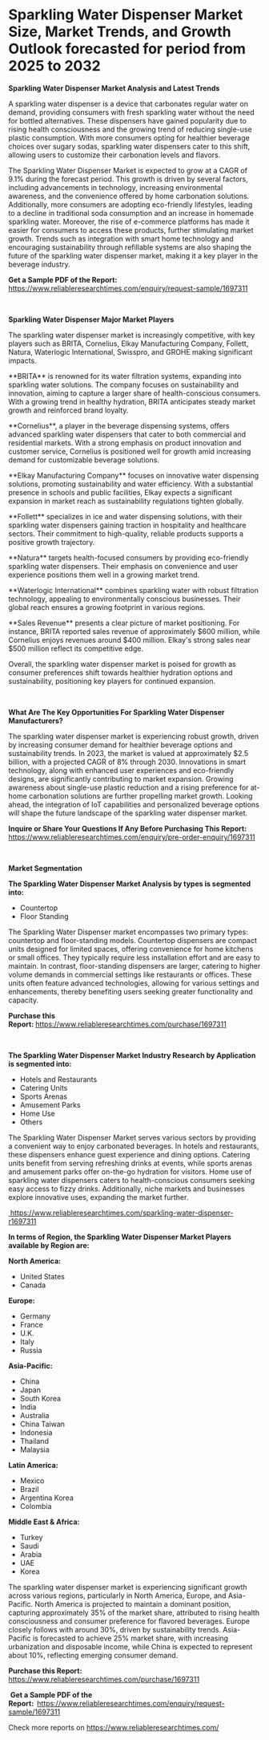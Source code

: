 <p><h1>Sparkling Water Dispenser Market Size, Market Trends, and Growth Outlook forecasted for period from 2025 to 2032</h1></p><p><strong>Sparkling Water Dispenser Market Analysis and Latest Trends</strong></p>
<p><p>A sparkling water dispenser is a device that carbonates regular water on demand, providing consumers with fresh sparkling water without the need for bottled alternatives. These dispensers have gained popularity due to rising health consciousness and the growing trend of reducing single-use plastic consumption. With more consumers opting for healthier beverage choices over sugary sodas, sparkling water dispensers cater to this shift, allowing users to customize their carbonation levels and flavors.</p><p>The Sparkling Water Dispenser Market is expected to grow at a CAGR of 9.1% during the forecast period. This growth is driven by several factors, including advancements in technology, increasing environmental awareness, and the convenience offered by home carbonation solutions. Additionally, more consumers are adopting eco-friendly lifestyles, leading to a decline in traditional soda consumption and an increase in homemade sparkling water. Moreover, the rise of e-commerce platforms has made it easier for consumers to access these products, further stimulating market growth. Trends such as integration with smart home technology and encouraging sustainability through refillable systems are also shaping the future of the sparkling water dispenser market, making it a key player in the beverage industry.</p></p>
<p><strong>Get a Sample PDF of the Report:&nbsp;</strong> <a href="https://www.reliableresearchtimes.com/enquiry/request-sample/1697311?utm_campaign=2255&utm_medium=2&utm_source=Github&utm_content=ia&utm_term=10042025&utm_id=sparkling-water-dispenser">https://www.reliableresearchtimes.com/enquiry/request-sample/1697311</a></p>
<p>&nbsp;</p>
<p><strong>Sparkling Water Dispenser Major Market Players</strong></p>
<p><p>The sparkling water dispenser market is increasingly competitive, with key players such as BRITA, Cornelius, Elkay Manufacturing Company, Follett, Natura, Waterlogic International, Swisspro, and GROHE making significant impacts.</p><p>**BRITA** is renowned for its water filtration systems, expanding into sparkling water solutions. The company focuses on sustainability and innovation, aiming to capture a larger share of health-conscious consumers. With a growing trend in healthy hydration, BRITA anticipates steady market growth and reinforced brand loyalty.</p><p>**Cornelius**, a player in the beverage dispensing systems, offers advanced sparkling water dispensers that cater to both commercial and residential markets. With a strong emphasis on product innovation and customer service, Cornelius is positioned well for growth amid increasing demand for customizable beverage solutions.</p><p>**Elkay Manufacturing Company** focuses on innovative water dispensing solutions, promoting sustainability and water efficiency. With a substantial presence in schools and public facilities, Elkay expects a significant expansion in market reach as sustainability regulations tighten globally.</p><p>**Follett** specializes in ice and water dispensing solutions, with their sparkling water dispensers gaining traction in hospitality and healthcare sectors. Their commitment to high-quality, reliable products supports a positive growth trajectory.</p><p>**Natura** targets health-focused consumers by providing eco-friendly sparkling water dispensers. Their emphasis on convenience and user experience positions them well in a growing market trend.</p><p>**Waterlogic International** combines sparkling water with robust filtration technology, appealing to environmentally conscious businesses. Their global reach ensures a growing footprint in various regions.</p><p>**Sales Revenue** presents a clear picture of market positioning. For instance, BRITA reported sales revenue of approximately $600 million, while Cornelius enjoys revenues around $400 million. Elkay's strong sales near $500 million reflect its competitive edge.</p><p>Overall, the sparkling water dispenser market is poised for growth as consumer preferences shift towards healthier hydration options and sustainability, positioning key players for continued expansion.</p></p>
<p>&nbsp;</p>
<p><strong>What Are The Key Opportunities For Sparkling Water Dispenser Manufacturers?</strong></p>
<p><p>The sparkling water dispenser market is experiencing robust growth, driven by increasing consumer demand for healthier beverage options and sustainability trends. In 2023, the market is valued at approximately $2.5 billion, with a projected CAGR of 8% through 2030. Innovations in smart technology, along with enhanced user experiences and eco-friendly designs, are significantly contributing to market expansion. Growing awareness about single-use plastic reduction and a rising preference for at-home carbonation solutions are further propelling market growth. Looking ahead, the integration of IoT capabilities and personalized beverage options will shape the future landscape of the sparkling water dispenser market.</p></p>
<p><strong>Inquire or Share Your Questions If Any Before Purchasing This Report:</strong> <a href="https://www.reliableresearchtimes.com/enquiry/pre-order-enquiry/1697311?utm_campaign=2255&utm_medium=2&utm_source=Github&utm_content=ia&utm_term=10042025&utm_id=sparkling-water-dispenser">https://www.reliableresearchtimes.com/enquiry/pre-order-enquiry/1697311</a></p>
<p>&nbsp;</p>
<p><strong>Market Segmentation</strong></p>
<p><strong>The Sparkling Water Dispenser Market Analysis by types is segmented into:</strong></p>
<p><ul><li>Countertop</li><li>Floor Standing</li></ul></p>
<p><p>The Sparkling Water Dispenser market encompasses two primary types: countertop and floor-standing models. Countertop dispensers are compact units designed for limited spaces, offering convenience for home kitchens or small offices. They typically require less installation effort and are easy to maintain. In contrast, floor-standing dispensers are larger, catering to higher volume demands in commercial settings like restaurants or offices. These units often feature advanced technologies, allowing for various settings and enhancements, thereby benefiting users seeking greater functionality and capacity.</p></p>
<p><strong>Purchase this Report:&nbsp;</strong><a href="https://www.reliableresearchtimes.com/purchase/1697311?utm_campaign=2255&utm_medium=2&utm_source=Github&utm_content=ia&utm_term=10042025&utm_id=sparkling-water-dispenser">https://www.reliableresearchtimes.com/purchase/1697311</a></p>
<p>&nbsp;</p>
<p><strong>The Sparkling Water Dispenser Market Industry Research by Application is segmented into:</strong></p>
<p><ul><li>Hotels and Restaurants</li><li>Catering Units</li><li>Sports Arenas</li><li>Amusement Parks</li><li>Home Use</li><li>Others</li></ul></p>
<p><p>The Sparkling Water Dispenser Market serves various sectors by providing a convenient way to enjoy carbonated beverages. In hotels and restaurants, these dispensers enhance guest experience and dining options. Catering units benefit from serving refreshing drinks at events, while sports arenas and amusement parks offer on-the-go hydration for visitors. Home use of sparkling water dispensers caters to health-conscious consumers seeking easy access to fizzy drinks. Additionally, niche markets and businesses explore innovative uses, expanding the market further.</p></p>
<p><a href="https://www.reliableresearchtimes.com/sparkling-water-dispenser-r1697311?utm_campaign=2255&utm_medium=2&utm_source=Github&utm_content=ia&utm_term=10042025&utm_id=sparkling-water-dispenser">&nbsp;https://www.reliableresearchtimes.com/sparkling-water-dispenser-r1697311</a></p>
<p><strong>In terms of Region, the Sparkling Water Dispenser Market Players available by Region are:</strong></p>
<p>
    <p> <strong> North America: </strong>
        <ul>
            <li>United States</li>
            <li>Canada</li>
        </ul>
        </p> 
    <p> <strong> Europe: </strong>
        <ul>
            <li>Germany</li>
            <li>France</li>
            <li>U.K.</li>
            <li>Italy</li>
            <li>Russia</li>
        </ul>
        </p> 
    <p> <strong> Asia-Pacific: </strong>
        <ul>
            <li>China</li>
            <li>Japan</li>
            <li>South Korea</li>
            <li>India</li>
            <li>Australia</li>
            <li>China Taiwan</li>
            <li>Indonesia</li>
            <li>Thailand</li>
            <li>Malaysia</li>
        </ul>
        </p> 
    <p> <strong> Latin America: </strong>
        <ul>
            <li>Mexico</li>
            <li>Brazil</li>
            <li>Argentina Korea</li>
            <li>Colombia</li>
        </ul>
        </p> 
    <p> <strong> Middle East & Africa: </strong>
        <ul>
            <li>Turkey</li>
            <li>Saudi</li>
            <li>Arabia</li>
            <li>UAE</li>
            <li>Korea</li>
        </ul>
    </p>
    </p>
<p><p>The sparkling water dispenser market is experiencing significant growth across various regions, particularly in North America, Europe, and Asia-Pacific. North America is projected to maintain a dominant position, capturing approximately 35% of the market share, attributed to rising health consciousness and consumer preference for flavored beverages. Europe closely follows with around 30%, driven by sustainability trends. Asia-Pacific is forecasted to achieve 25% market share, with increasing urbanization and disposable income, while China is expected to represent about 10%, reflecting emerging consumer demand.</p></p>
<p><strong>Purchase this Report: </strong><a href="https://www.reliableresearchtimes.com/purchase/1697311?utm_campaign=2255&utm_medium=2&utm_source=Github&utm_content=ia&utm_term=10042025&utm_id=sparkling-water-dispenser">https://www.reliableresearchtimes.com/purchase/1697311</a></p>
<p>&nbsp;<strong>Get a Sample PDF of the Report:&nbsp;&nbsp;</strong><a href="https://www.reliableresearchtimes.com/enquiry/request-sample/1697311?utm_campaign=2255&utm_medium=2&utm_source=Github&utm_content=ia&utm_term=10042025&utm_id=sparkling-water-dispenser">https://www.reliableresearchtimes.com/enquiry/request-sample/1697311</a></p>
<p><strong></strong></p>
<p>Check more reports on <a href="https://www.reliableresearchtimes.com/?utm_campaign=2255&utm_medium=2&utm_source=Github&utm_content=ia&utm_term=10042025&utm_id=sparkling-water-dispenser">https://www.reliableresearchtimes.com/</a></p>